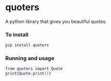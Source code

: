 # quoters
A python library that gives you beautiful quotes.

### To install
```sh
pip install quoters
```

### Running and usage
```sh
from quoters import Quote
print(Quote.print())
```